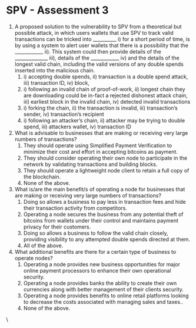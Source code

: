 # SPV - Assessment 3

1. A proposed solution to the vulnerability to SPV from a theoretical but possible attack, in which users wallets that use SPV to track valid transactions can be tricked into \_\_\_\_\_\_\_\_\_\_ i) for a short period of time, is by using a system to alert user wallets that there is a possibility that the \_\_\_\_\_\_\_\_\_\_\_\_ ii). This system could then provide details of the \_\_\_\_\_\_\_\_\_\_\_\_\_\_ iii), details of the \_\_\_\_\_\_\_\_\_\_\_\_ iv) and the details of the longest valid chain, including the valid versions of any double spends inserted into the malicious chain.
   1. i) accepting double spends, ii) transaction is a double spend attack, iii) transaction ID, iv) block,
   2. i) following an invalid chain of proof-of-work, ii) longest chain they are downloading could be in-fact a rejected dishonest attack chain, iii) earliest block in the invalid chain, iv) detected invalid transactions
   3. i) forking the chain, ii) the transaction is invalid, iii) transaction’s sender, iv) transaction’s recipient
   4. i) following an attacker’s chain, ii) attacker may be trying to double spend, iii) attackers wallet, iv) transaction ID
2. &#x20;What is advisable to businesses that are making or receiving very large numbers of transactions?
   1. They should operate using Simplified Payment Verification to minimize their cost and effort in accepting bitcoins as payment.
   2. They should consider operating their own node to participate in the network by validating transactions and building blocks.
   3. They should operate a lightweight node client to retain a full copy of the blockchain.
   4. None of the above.
3. &#x20;What is/are the main benefit/s of operating a node for businesses that are making or receiving very large numbers of transactions?
   1. Doing so allows a business to pay less in transaction fees and hide their transaction activity from competitors.
   2. Operating a node secures the business from any potential theft of bitcoins from wallets under their control and maintains payment privacy for their customers.
   3. Doing so allows a business to follow the valid chain closely, providing visibility to any attempted double spends directed at them.
   4. All of the above.
4. &#x20;What additional benefits are there for a certain type of business to operate nodes?
   1. Operating a node provides new business opportunities for major online payment processors to enhance their own operational security.
   2. Operating a node provides banks the ability to create their own currencies along with better management of their clients security.
   3. Operating a node provides benefits to online retail platforms looking to decrease the costs associated with managing sales and taxes..
   4. None of the above.

\
